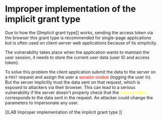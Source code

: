 # Improper implementation of the implicit grant type

Due to how the [[Implicit grant type]] works, sending the access token via the browser this grant type is recommended for single-page applications but is often used on client-server web applications because of its simplicity.

The vulnerability takes place when the application wants to maintain the user session, it needs to store the current user data (user ID and access token).

To solve this problem the client application submit the data to the server on a `POST` request and assign the user a <font color=red>session cookie</font> (logging the user in). But the server implicitly trust the data sent on that request, which is exposed to attackers via their browser. This can lead to a serious vulnerability if the server doesn't properly check that the <font color=yellow>access token</font> corresponds to the data sent in the request. An attacker could change the parameters to impersonate any user.

[[LAB Improper implementation of the implicit grant type ]]